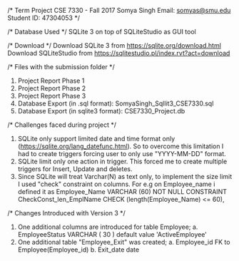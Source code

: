 /*
Term Project CSE 7330 - Fall 2017
Somya Singh
Email: somyas@smu.edu
Student ID: 47304053
*/

/* Database Used */
SQLite 3 on top of SQLiteStudio as GUI tool

/* Download */
Download SQLite 3 from https://sqlite.org/download.html
Download SQLiteStudio from https://sqlitestudio.pl/index.rvt?act=download

/* Files with the submission folder */
1. Project Report Phase 1
2. Project Report Phase 2
3. Project Report Phase 3
3. Database Export (in .sql format): SomyaSingh_Sqllit3_CSE7330.sql
4. Database Export (in sqlite3 format): CSE7330_Project.db

/* Challenges faced during project */
1. SQLite only support limited date and time format only (https://sqlite.org/lang_datefunc.html). So to overcome this limitation I had to create triggers forcing user to only use "YYYY-MM-DD" format.
2. SQLite limit only one action in trigger. This forced me to create multiple triggers for Insert, Update and deletes.
3. Since SQLite will treat Varchar(N) as text only, to implement the size limit I used "check" constraint on columns. For e.g on Employee_name i defined it as
    Employee_Name VARCHAR (60) NOT NULL CONSTRAINT CheckConst_len_EmplName CHECK (length(Employee_Name) <= 60),

/* Changes Introduced with Version 3 */
1. One additional columns are introduced for table Employee;
  a. EmployeeStatus VARCHAR ( 30 ) default value 'ActiveEmployee'
2. One additional table "Employee_Exit" was created;
    a. Employee_id FK to Employee(Employee_id)
    b. Exit_date date

